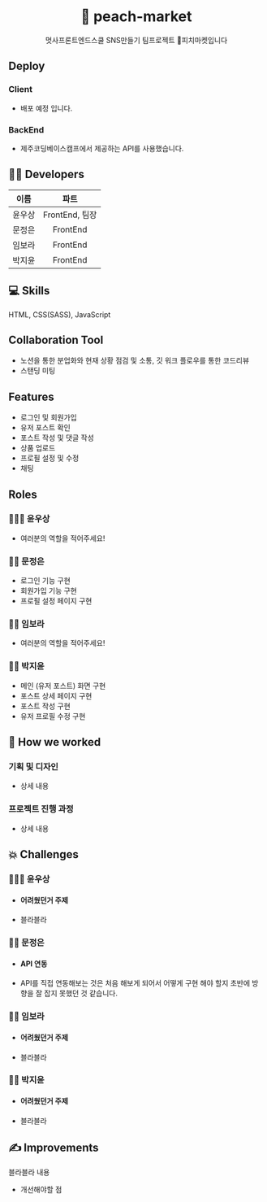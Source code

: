 <div align="center">
  <h1>🍑 peach-market</h1>
  <p>멋사프론트엔드스쿨 SNS만들기 팀프로젝트 🍑피치마켓입니다</p>
</div>
 
## Deploy

### Client
- 배포 예정 입니다.
### BackEnd
- 제주코딩베이스캠프에서 제공하는 API를 사용했습니다. 


## 👩‍💻 Developers
|이름|파트|
|:---:|:---:|
|윤우상|FrontEnd, 팀장|
|문정은|FrontEnd|
|임보라|FrontEnd|
|박지윤|FrontEnd|

## 💻 Skills
HTML, CSS(SASS), JavaScript

## Collaboration Tool 
- 노션을 통한 분업화와 현재 상황 점검 및 소통, 깃 워크 플로우를 통한 코드리뷰
- 스탠딩 미팅

## Features
- 로그인 및 회원가입
- 유저 포스트 확인 
- 포스트 작성 및 댓글 작성
- 상품 업로드 
- 프로필 설정 및 수정
- 채팅

## Roles

### 👨🏻‍💻 윤우상
- 여러분의 역할을 적어주세요! 

### 👩‍💻 문정은
- 로그인 기능 구현
- 회원가입 기능 구현
- 프로필 설정 페이지 구현

### 👩‍💻 임보라
- 여러분의 역할을 적어주세요! 

### 👩‍💻 박지윤
- 메인 (유저 포스트) 화면 구현
- 포스트 상세 페이지 구현 
- 포스트 작성 구현 
- 유저 프로필 수정 구현

## 💼 How we worked
### 기획 및 디자인
- 상세 내용

### 프로젝트 진행 과정
- 상세 내용

## 💥 Challenges

### 👨🏻‍💻 윤우상 
-  #### 어려웠던거 주제
- 블라블라 

### 👩‍💻 문정은 
-  #### API 연동
- API를 직접 연동해보는 것은 처음 해보게 되어서 어떻게 구현 해야 할지 초반에 방향을 잘 잡지 못했던 것 같습니다.
 

### 👩‍💻 임보라
-  #### 어려웠던거 주제
- 블라블라 

### 👩‍💻 박지윤
-  #### 어려웠던거 주제
- 블라블라 

## ✍️ Improvements
블라블라 내용
- 개선해야할 점
